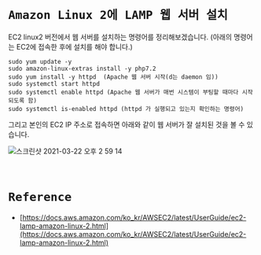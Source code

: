 # `Amazon Linux 2에 LAMP 웹 서버 설치`

EC2 linux2 버전에서 웹 서버를 설치하는 명령어를 정리해보겠습니다. (아래의 명령어는 EC2에 접속한 후에 설치를 해야 합니다.)

```
sudo yum update -y
sudo amazon-linux-extras install -y php7.2
sudo yum install -y httpd  (Apache 웹 서버 시작(d는 daemon 임))
sudo systemctl start httpd
sudo systemctl enable httpd (Apache 웹 서버가 매번 시스템이 부팅할 때마다 시작되도록 함)
sudo systemctl is-enabled httpd (httpd 가 실행되고 있는지 확인하는 명령어)
```

그리고 본인의 EC2 IP 주소로 접속하면 아래와 같이 웹 서버가 잘 설치된 것을 볼 수 있습니다. 

![스크린샷 2021-03-22 오후 2 59 14](https://user-images.githubusercontent.com/45676906/111946647-34bd4b80-8b1f-11eb-9aa5-62d74e955208.png)


<br>

# `Reference`

- [https://docs.aws.amazon.com/ko_kr/AWSEC2/latest/UserGuide/ec2-lamp-amazon-linux-2.html](https://docs.aws.amazon.com/ko_kr/AWSEC2/latest/UserGuide/ec2-lamp-amazon-linux-2.html)
